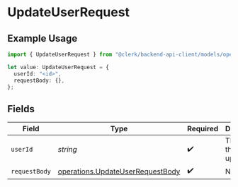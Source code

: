 # UpdateUserRequest

## Example Usage

```typescript
import { UpdateUserRequest } from "@clerk/backend-api-client/models/operations";

let value: UpdateUserRequest = {
  userId: "<id>",
  requestBody: {},
};
```

## Fields

| Field                                                                                | Type                                                                                 | Required                                                                             | Description                                                                          |
| ------------------------------------------------------------------------------------ | ------------------------------------------------------------------------------------ | ------------------------------------------------------------------------------------ | ------------------------------------------------------------------------------------ |
| `userId`                                                                             | *string*                                                                             | :heavy_check_mark:                                                                   | The ID of the user to update                                                         |
| `requestBody`                                                                        | [operations.UpdateUserRequestBody](../../models/operations/updateuserrequestbody.md) | :heavy_check_mark:                                                                   | N/A                                                                                  |